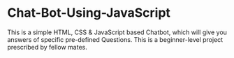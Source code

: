 # Chat-Bot-Using-JavaScript
This is a simple HTML, CSS &amp; JavaScript based Chatbot, which will give you answers of specific pre-defined Questions.  This is a beginner-level project prescribed by fellow mates.
